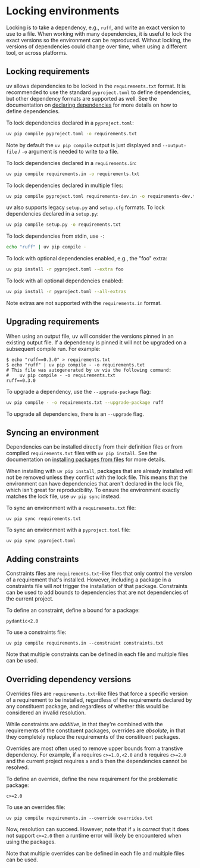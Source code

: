 # Locking environments

Locking is to take a dependency, e.g., `ruff`, and write an exact version to use to a file. When working with many dependencies, it is useful to lock the exact versions so the environment can be reproduced. Without locking, the versions of dependencies could change over time, when using a different tool, or across platforms.

## Locking requirements

uv allows dependencies to be locked in the `requirements.txt` format. It is recommended to use the standard `pyproject.toml` to define dependencies, but other dependency formats are supported as well. See the documentation on [declaring dependencies](dependencies.md) for more details on how to define dependencies.

To lock dependencies declared in a `pyproject.toml`:

```bash
uv pip compile pyproject.toml -o requirements.txt
```

Note by default the `uv pip compile` output is just displayed and `--output-file` / `-o` argument is needed to write to a file.

To lock dependencies declared in a `requirements.in`:

```bash
uv pip compile requirements.in -o requirements.txt
```

To lock dependencies declared in multiple files:

```bash
uv pip compile pyproject.toml requirements-dev.in -o requirements-dev.txt`
```

uv also supports legacy `setup.py` and `setup.cfg` formats. To lock dependencies declared in a `setup.py`:

```bash
uv pip compile setup.py -o requirements.txt
```

To lock dependencies from stdin, use `-`:

```bash
echo "ruff" | uv pip compile -
```

To lock with optional dependencies enabled, e.g., the "foo" extra:

```bash
uv pip install -r pyproject.toml --extra foo
```

To lock with all optional dependencies enabled:

```bash
uv pip install -r pyproject.toml --all-extras
```

Note extras are not supported with the `requirements.in` format.

## Upgrading requirements

When using an output file, uv will consider the versions pinned in an existing output file. If a dependency is pinned it will not be upgraded on a subsequent compile run. For example:

```console
$ echo "ruff==0.3.0" > requirements.txt
$ echo "ruff" | uv pip compile - -o requirements.txt
# This file was autogenerated by uv via the following command:
#    uv pip compile - -o requirements.txt
ruff==0.3.0
```

To upgrade a dependency, use the `--upgrade-package` flag:

```bash
uv pip compile - -o requirements.txt --upgrade-package ruff
```

To upgrade all dependencies, there is an `--upgrade` flag.

## Syncing an environment

Dependencies can be installed directly from their definition files or from compiled `requirements.txt` files with `uv pip install`. See the documentation on [installing packages from files](packages.md#installing-packages-from-files) for more details.

When installing with `uv pip install`, packages that are already installed will not be removed unless they conflict with the lock file. This means that the environment can have dependencies that aren't declared in the lock file, which isn't great for reproducibility. To ensure the environment exactly matches the lock file, use `uv pip sync` instead.

To sync an environment with a `requirements.txt` file:

```shell
uv pip sync requirements.txt
```

To sync an environment with a `pyproject.toml` file:

```shell
uv pip sync pyproject.toml
```

## Adding constraints

Constraints files are `requirements.txt`-like files that only control the _version_ of a requirement that's installed. However,
including a package in a constraints file will _not_ trigger the installation of that package. Constraints can be used to add bounds to dependencies that are not dependencies of the current project.

To define an constraint, define a bound for a package:

```text title="constraints.txt
pydantic<2.0
```

To use a constraints file:

```shell
uv pip compile requirements.in --constraint constraints.txt
```

Note that multiple constraints can be defined in each file and multiple files can be used.

## Overriding dependency versions

Overrides files are `requirements.txt`-like files that force a specific version of a requirement to be installed, regardless of
the requirements declared by any constituent package, and regardless of whether this would be considered an invalid resolution.

While constraints are _additive_, in that they're combined with the requirements of the constituent packages, overrides are
_absolute_, in that they completely replace the requirements of the constituent packages.

Overrides are most often used to remove upper bounds from a transtive dependency. For example, if `a` requires `c>=1.0,<2.0` and `b` requires `c>=2.0` and the current project requires `a` and `b` then the dependencies cannot be resolved.

To define an override, define the new requirement for the problematic package:

```text overrides.txt
c>=2.0
```

To use an overrides file:

```shell
uv pip compile requirements.in --override overrides.txt
```

Now, resolution can succeed. However, note that if `a` is _correct_ that it does not support `c>=2.0` then a runtime error will likely be encountered when using the packages.

Note that multiple overrides can be defined in each file and multiple files can be used.
